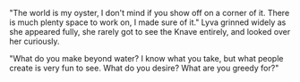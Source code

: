"The world is my oyster, I don't mind if you show off on a corner of it. There is much plenty space to work on, I made sure of it." Lyva grinned widely as she appeared fully, she rarely got to see the Knave entirely, and looked over her curiously.     

"What do you make beyond water? I know what you take, but what people create is very fun to see. What do you desire? What are you greedy for?"
